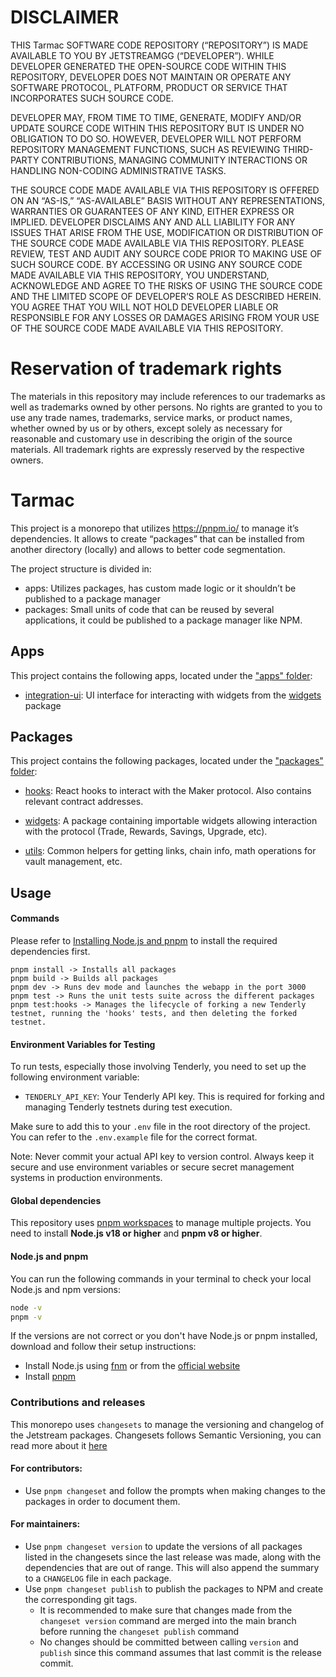 # DISCLAIMER

THIS Tarmac SOFTWARE CODE REPOSITORY (“REPOSITORY”) IS MADE AVAILABLE TO YOU BY JETSTREAMGG (“DEVELOPER”). WHILE DEVELOPER GENERATED THE OPEN-SOURCE CODE WITHIN THIS REPOSITORY, DEVELOPER DOES NOT MAINTAIN OR OPERATE ANY SOFTWARE PROTOCOL, PLATFORM, PRODUCT OR SERVICE THAT INCORPORATES SUCH SOURCE CODE.

DEVELOPER MAY, FROM TIME TO TIME, GENERATE, MODIFY AND/OR UPDATE SOURCE CODE WITHIN THIS REPOSITORY BUT IS UNDER NO OBLIGATION TO DO SO. HOWEVER, DEVELOPER WILL NOT PERFORM REPOSITORY MANAGEMENT FUNCTIONS, SUCH AS REVIEWING THIRD-PARTY CONTRIBUTIONS, MANAGING COMMUNITY INTERACTIONS OR HANDLING NON-CODING ADMINISTRATIVE TASKS.

THE SOURCE CODE MADE AVAILABLE VIA THIS REPOSITORY IS OFFERED ON AN “AS-IS,” “AS-AVAILABLE” BASIS WITHOUT ANY REPRESENTATIONS, WARRANTIES OR GUARANTEES OF ANY KIND, EITHER EXPRESS OR IMPLIED. DEVELOPER DISCLAIMS ANY AND ALL LIABILITY FOR ANY ISSUES THAT ARISE FROM THE USE, MODIFICATION OR DISTRIBUTION OF THE SOURCE CODE MADE AVAILABLE VIA THIS REPOSITORY. PLEASE REVIEW, TEST AND AUDIT ANY SOURCE CODE PRIOR TO MAKING USE OF SUCH SOURCE CODE. BY ACCESSING OR USING ANY SOURCE CODE MADE AVAILABLE VIA THIS REPOSITORY, YOU UNDERSTAND, ACKNOWLEDGE AND AGREE TO THE RISKS OF USING THE SOURCE CODE AND THE LIMITED SCOPE OF DEVELOPER’S ROLE AS DESCRIBED HEREIN. YOU AGREE THAT YOU WILL NOT HOLD DEVELOPER LIABLE OR RESPONSIBLE FOR ANY LOSSES OR DAMAGES ARISING FROM YOUR USE OF THE SOURCE CODE MADE AVAILABLE VIA THIS REPOSITORY.

# Reservation of trademark rights

The materials in this repository may include references to our trademarks as well as trademarks owned by other persons. No rights are granted to you to use any trade names, trademarks, service marks, or product names, whether owned by us or by others, except solely as necessary for reasonable and customary use in describing the origin of the source materials. All trademark rights are expressly reserved by the respective owners.

# Tarmac

This project is a monorepo that utilizes https://pnpm.io/ to manage it’s dependencies. It allows to create “packages” that can be installed from another directory (locally) and allows to better code segmentation.

The project structure is divided in:

- apps: Utilizes packages, has custom made logic or it shouldn’t be published to a package manager
- packages: Small units of code that can be reused by several applications, it could be published to a package manager like NPM.

## Apps

This project contains the following apps, located under the ["apps" folder](./apps):

- [integration-ui](./apps/integration-ui): UI interface for interacting with widgets from the [widgets](./packages/widgets/README.md) package

## Packages

This project contains the following packages, located under the ["packages" folder](./packages):

- [hooks](./packages/hooks/README.md): React hooks to interact with the Maker protocol. Also contains relevant contract addresses.

- [widgets](./packages/widgets/README.md): A package containing importable widgets allowing interaction with the protocol (Trade, Rewards, Savings, Upgrade, etc).

- [utils](./packages/utils/README.md): Common helpers for getting links, chain info, math operations for vault management, etc.

## Usage

#### Commands

Please refer to [Installing Node.js and pnpm](#installing-nodejs-and-pnpm) to install the required dependencies first.

```
pnpm install -> Installs all packages
pnpm build -> Builds all packages
pnpm dev -> Runs dev mode and launches the webapp in the port 3000
pnpm test -> Runs the unit tests suite across the different packages
pnpm test:hooks -> Manages the lifecycle of forking a new Tenderly testnet, running the 'hooks' tests, and then deleting the forked testnet.
```

#### Environment Variables for Testing

To run tests, especially those involving Tenderly, you need to set up the following environment variable:

- `TENDERLY_API_KEY`: Your Tenderly API key. This is required for forking and managing Tenderly testnets during test execution.

Make sure to add this to your `.env` file in the root directory of the project. You can refer to the `.env.example` file for the correct format.

Note: Never commit your actual API key to version control. Always keep it secure and use environment variables or secure secret management systems in production environments.

#### Global dependencies

This repository uses [pnpm workspaces](https://pnpm.io/workspaces) to manage multiple projects. You need to install **Node.js v18 or higher** and **pnpm v8 or higher**.

#### Node.js and pnpm

You can run the following commands in your terminal to check your local Node.js and npm versions:

```bash
node -v
pnpm -v
```

If the versions are not correct or you don't have Node.js or pnpm installed, download and follow their setup instructions:

- Install Node.js using [fnm](https://github.com/Schniz/fnm) or from the [official website](https://nodejs.org)
- Install [pnpm](https://pnpm.io/installation)

### Contributions and releases

This monorepo uses `changesets` to manage the versioning and changelog of the Jetstream packages. Changesets follows Semantic Versioning, you can read more about it [here](https://semver.org/)

#### For contributors:

- Use `pnpm changeset` and follow the prompts when making changes to the packages in order to document them.

#### For maintainers:

- Use `pnpm changeset version` to update the versions of all packages listed in the changesets since the last release was made, along with the dependencies that are out of range. This will also append the summary to a `CHANGELOG` file in each package.
- Use `pnpm changeset publish` to publish the packages to NPM and create the corresponding git tags.
  - It is recommended to make sure that changes made from the `changeset version` command are merged into the main branch before running the `changeset publish` command
  - No changes should be committed between calling `version` and `publish` since this command assumes that last commit is the release commit.
